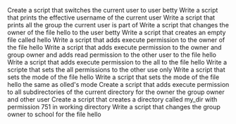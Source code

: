Create a script that switches the current user to user betty
Write a script that prints the effective username of the current user
Write a script that prints all the group the current user is part of
Write a script that changes the owner of the file hello to the user betty
Write a script that creates an empty file called hello
Write a script that adds execute permission to the owner of the file hello
Write a script that adds execute permission to the owner and group owner and adds read permission to the other user to the file hello 
Write a script that adds execute permission to the all to the file hello
Write a scripte that sets the all permissions to the other use only
Write a script that sets the mode of the file hello
Write a script that sets the mode of the file hello the same as olled's mode
Create a script that adds execute permission to all subdirectories of the current directory for the owner the group owner and other user
Create a script that creates a directory called my_dir with permission 751 in working directory
Write a script that changes the group owner to school for the file hello
